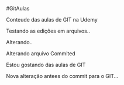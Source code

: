 #GitAulas

Conteude das aulas de GIT na Udemy

Testando as edições em arquivos..

Alterando..

Alterando arquivo Commited

Estou gostando das aulas de GIT

Nova alteração antees do commit para o GIT...
